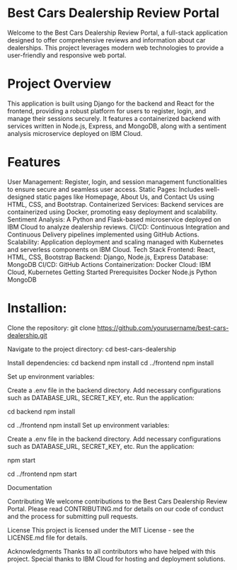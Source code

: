 # Best Cars Dealership Review Portal
Welcome to the Best Cars Dealership Review Portal, a full-stack application designed to offer comprehensive reviews and information about car dealerships. This project leverages modern web technologies to provide a user-friendly and responsive web portal.

# Project Overview
This application is built using Django for the backend and React for the frontend, providing a robust platform for users to register, login, and manage their sessions securely. It features a containerized backend with services written in Node.js, Express, and MongoDB, along with a sentiment analysis microservice deployed on IBM Cloud.

# Features
User Management: Register, login, and session management functionalities to ensure secure and seamless user access.
Static Pages: Includes well-designed static pages like Homepage, About Us, and Contact Us using HTML, CSS, and Bootstrap.
Containerized Services: Backend services are containerized using Docker, promoting easy deployment and scalability.
Sentiment Analysis: A Python and Flask-based microservice deployed on IBM Cloud to analyze dealership reviews.
CI/CD: Continuous Integration and Continuous Delivery pipelines implemented using GitHub Actions.
Scalability: Application deployment and scaling managed with Kubernetes and serverless components on IBM Cloud.
Tech Stack
Frontend: React, HTML, CSS, Bootstrap
Backend: Django, Node.js, Express
Database: MongoDB
CI/CD: GitHub Actions
Containerization: Docker
Cloud: IBM Cloud, Kubernetes
Getting Started
Prerequisites
Docker
Node.js
Python
MongoDB

# Installion:
Clone the repository:
    git clone https://github.com/yourusername/best-cars-dealership.git

Navigate to the project directory: 
    cd best-cars-dealership

Install dependencies:
    cd backend
    npm install
   cd ../frontend
  npm install

Set up environment variables:

Create a .env file in the backend directory.
Add necessary configurations such as DATABASE_URL, SECRET_KEY, etc.
Run the application:




cd backend
npm install


cd ../frontend
npm install
Set up environment variables:


Create a .env file in the backend directory.
Add necessary configurations such as DATABASE_URL, SECRET_KEY, etc.
Run the application:



npm start

cd ../frontend
npm start


Documentation


Contributing
We welcome contributions to the Best Cars Dealership Review Portal. Please read CONTRIBUTING.md for details on our code of conduct and the process for submitting pull requests.

License
This project is licensed under the MIT License - see the LICENSE.md file for details.

Acknowledgments
Thanks to all contributors who have helped with this project.
Special thanks to IBM Cloud for hosting and deployment solutions.

